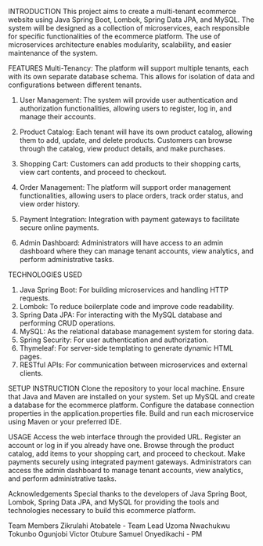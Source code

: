 INTRODUCTION
This project aims to create a multi-tenant ecommerce website using Java Spring Boot, Lombok, Spring Data JPA, and MySQL. The system will be designed as a collection of microservices, each responsible for specific functionalities of the ecommerce platform. The use of microservices architecture enables modularity, scalability, and easier maintenance of the system.

FEATURES
Multi-Tenancy: The platform will support multiple tenants, each with its own separate database schema. This allows for isolation of data and configurations between different tenants.

1. User Management: The system will provide user authentication and authorization functionalities, allowing users to register, log in, and manage their accounts.

2. Product Catalog: Each tenant will have its own product catalog, allowing them to add, update, and delete products. Customers can browse through the catalog, view product details, and make purchases.

3. Shopping Cart: Customers can add products to their shopping carts, view cart contents, and proceed to checkout.

4. Order Management: The platform will support order management functionalities, allowing users to place orders, track order status, and view order history.

5. Payment Integration: Integration with payment gateways to facilitate secure online payments.

6. Admin Dashboard: Administrators will have access to an admin dashboard where they can manage tenant accounts, view analytics, and perform administrative tasks.

TECHNOLOGIES USED
1. Java Spring Boot: For building microservices and handling HTTP requests.
2. Lombok: To reduce boilerplate code and improve code readability.
3. Spring Data JPA: For interacting with the MySQL database and performing CRUD operations.
4. MySQL: As the relational database management system for storing data.
5. Spring Security: For user authentication and authorization.
6. Thymeleaf: For server-side templating to generate dynamic HTML pages.
7. RESTful APIs: For communication between microservices and external clients.

SETUP INSTRUCTION
Clone the repository to your local machine.
Ensure that Java and Maven are installed on your system.
Set up MySQL and create a database for the ecommerce platform.
Configure the database connection properties in the application.properties file.
Build and run each microservice using Maven or your preferred IDE.

USAGE
Access the web interface through the provided URL.
Register an account or log in if you already have one.
Browse through the product catalog, add items to your shopping cart, and proceed to checkout.
Make payments securely using integrated payment gateways.
Administrators can access the admin dashboard to manage tenant accounts, view analytics, and perform administrative tasks.


Acknowledgements
Special thanks to the developers of Java Spring Boot, Lombok, Spring Data JPA, and MySQL for providing the tools and technologies necessary to build this ecommerce platform.

Team Members
Zikrulahi Atobatele - Team Lead
Uzoma Nwachukwu
Tokunbo Ogunjobi
Victor Otubure
Samuel Onyedikachi - PM
